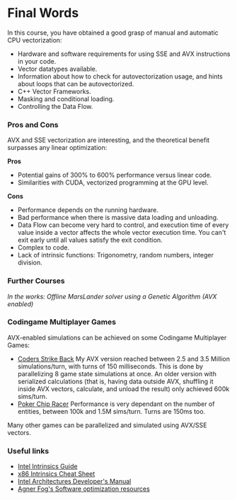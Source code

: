 # Final Words

In this course, you have obtained a good grasp of manual and automatic CPU vectorization:

- Hardware and software requirements for using SSE and AVX instructions in your code.
- Vector datatypes available.
- Information about how to check for autovectorization usage, and hints about loops that can be autovectorized.
- C++ Vector Frameworks.
- Masking and conditional loading.
- Controlling the Data Flow.

### Pros and Cons

AVX and SSE vectorization are interesting, and the theoretical benefit surpasses any linear optimization:

**Pros**

- Potential gains of 300% to 600% performance versus linear code.
- Similarities with CUDA, vectorized programming at the GPU level.

**Cons**

- Performance depends on the running hardware.
- Bad performance when there is massive data loading and unloading.
- Data Flow can become very hard to control, and execution time of every value inside a vector affects the whole vector execution time. You can't exit early until all values satisfy the exit condition.
- Complex to code.
- Lack of intrinsic functions: Trigonometry, random numbers, integer division.

### Further Courses

*In the works: Offline MarsLander solver using a Genetic Algorithm (AVX enabled)*

### Codingame Multiplayer Games

AVX-enabled simulations can be achieved on some Codingame Multiplayer Games:

- [Coders Strike Back](https://www.codingame.com/multiplayer/bot-programming/coders-strike-back) My AVX version reached between 2.5 and 3.5 Million simulations/turn, with turns of 150 milliseconds. This is done by parallelizing 8 game state simulations at once. An older version with serialized calculations (that is, having data outside AVX, shuffling it inside AVX vectors, calculate, and unload the result) only achieved 600k sims/turn.
- [Poker Chip Racer](https://www.codingame.com/multiplayer/bot-programming/poker-chip-race) Performance is very dependant on the number of entities, between 100k and 1.5M sims/turn. Turns are 150ms too.

Many other games can be parallelized and simulated using AVX/SSE vectors.

### Useful links

- [Intel Intrinsics Guide](https://software.intel.com/sites/landingpage/IntrinsicsGuide)
- [x86 Intrinsics Cheat Sheet](https://db.in.tum.de/~finis/x86-intrin-cheatsheet-v2.2.pdf?lang=en)
- [Intel Architectures Developer's Manual](http://www.intel.com/content/dam/www/public/us/en/documents/manuals/64-ia-32-architectures-software-developer-vol-1-manual.pdf)
- [Agner Fog's Software optimization resources](http://www.agner.org/optimize/)
